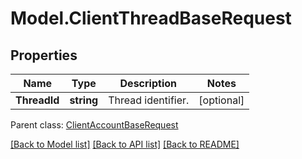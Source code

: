 # Model.ClientThreadBaseRequest
## Properties
Name | Type | Description | Notes
------------ | ------------- | ------------- | -------------
**ThreadId** | **string** | Thread identifier.              | [optional] 

 Parent class: [ClientAccountBaseRequest](ClientAccountBaseRequest.md)

[[Back to Model list]](README.md#documentation-for-models) [[Back to API list]](README.md#documentation-for-api-endpoints) [[Back to README]](README.md)


